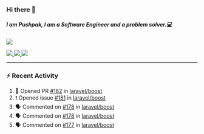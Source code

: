 ### Hi there 👋

##### I am Pushpak, I am a Software Engineer and a problem solver.💻

<a href='https://twitter.com/pushpak1300'><a href="https://pushpak1300.me/" target="_blank">
  <img src="https://img.shields.io/badge/website-%23E34F26.svg?&style=for-the-badge" />
</a> 
 
 <a href="https://twitter.com/pushpak1300" target="_blank">
  <img src="https://img.shields.io/badge/twitter-%231DA1F2.svg?&style=for-the-badge&logo=twitter&logoColor=white" />
</a> 

<a href="https://www.linkedin.com/in/pushpak-c-286b17b1/" target="_blank">
  <img src="https://img.shields.io/badge/linkedin-%230077B5.svg?&style=for-the-badge&logo=linkedin&logoColor=white" />
</a> 

<a href="https://dev.to/pushpak1300/" target="_blank">
  <img src="http://img.shields.io/badge/dev.to-gray?style=for-the-badge&logo=dev.to&?logoColor=white?logoWidth=100?label=" />
</a> 


</p>

---

### ⚡ Recent Activity

<!--START_SECTION:activity-->
1. 💪 Opened PR [#182](https://github.com/laravel/boost/pull/182) in [laravel/boost](https://github.com/laravel/boost)
2. ❗ Opened issue [#181](https://github.com/laravel/boost/issues/181) in [laravel/boost](https://github.com/laravel/boost)
3. 🗣 Commented on [#178](https://github.com/laravel/boost/issues/178#issuecomment-3207400636) in [laravel/boost](https://github.com/laravel/boost)
4. 🗣 Commented on [#178](https://github.com/laravel/boost/issues/178#issuecomment-3207366754) in [laravel/boost](https://github.com/laravel/boost)
5. 🗣 Commented on [#177](https://github.com/laravel/boost/issues/177#issuecomment-3207357276) in [laravel/boost](https://github.com/laravel/boost)
<!--END_SECTION:activity-->
